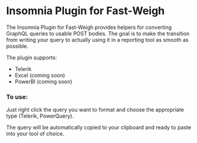 # Insomnia Plugin for Fast-Weigh

The Insomnia Plugin for Fast-Weigh provides helpers for converting GraphQL queries to usable POST bodies. The goal is to make the transition from writing your query to actually using it in a reporting tool as smooth as possible. 

The plugin supports:

- Telerik
- Excel (coming soon)
- PowerBI (coming soon)

### To use:

Just right click the query you want to format and choose the appropriate type (Telerik, PowerQuery).

The query will be automatically copied to your clipboard and ready to paste into your tool of choice.